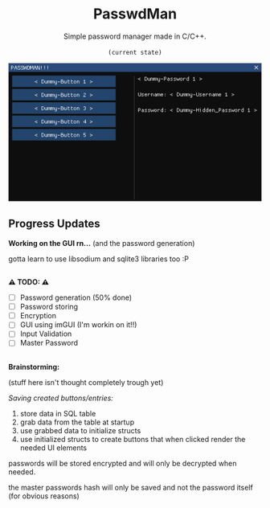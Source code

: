 <h1 align="center"> <b>PasswdMan</b> </h1>
<p align="center">Simple password manager made in C/C++.</p>
<p align="center">
  <code>(current state)</code>
</p>

<p align="center">
  <img src="PASSWDMAN-Curent-State.png">
</p>

## Progress Updates
**Working on the GUI rn...** (and the password generation)

gotta learn to use libsodium and sqlite3 libraries too :P

## 
**⚠️ TODO: ⚠️**
<!-- Some Goals for the Project. -->
- [ ] Password generation (50% done)
- [ ] Password storing
- [ ] Encryption
- [ ] GUI using imGUI (I'm workin on it!!)
- [ ] Input Validation
- [ ] Master Password
## 
**Brainstorming:**

(stuff here isn't thought completely trough yet)

*Saving created buttons/entries:*
1. store data in SQL table
2. grab data from the table at startup
3. use grabbed data to initialize structs
4. use initialized structs to create buttons that when clicked render the needed UI elements

passwords will be stored encrypted and will only be decrypted when needed.

the master passwords hash will only be saved and not the password itself (for obvious reasons)
